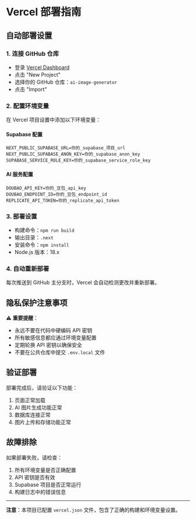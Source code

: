 # Vercel 部署指南

## 自动部署设置

### 1. 连接 GitHub 仓库
- 登录 [Vercel Dashboard](https://vercel.com/dashboard)
- 点击 "New Project"
- 选择你的 GitHub 仓库：`ai-image-generator`
- 点击 "Import"

### 2. 配置环境变量
在 Vercel 项目设置中添加以下环境变量：

#### Supabase 配置
```
NEXT_PUBLIC_SUPABASE_URL=你的_supabase_项目_url
NEXT_PUBLIC_SUPABASE_ANON_KEY=你的_supabase_anon_key
SUPABASE_SERVICE_ROLE_KEY=你的_supabase_service_role_key
```

#### AI 服务配置
```
DOUBAO_API_KEY=你的_豆包_api_key
DOUBAO_ENDPOINT_ID=你的_豆包_endpoint_id
REPLICATE_API_TOKEN=你的_replicate_api_token
```

### 3. 部署设置
- 构建命令：`npm run build`
- 输出目录：`.next`
- 安装命令：`npm install`
- Node.js 版本：18.x

### 4. 自动重新部署
每次推送到 GitHub 主分支时，Vercel 会自动检测更改并重新部署。

## 隐私保护注意事项

⚠️ **重要提醒**：
- 永远不要在代码中硬编码 API 密钥
- 所有敏感信息都应通过环境变量配置
- 定期轮换 API 密钥以确保安全
- 不要在公共仓库中提交 `.env.local` 文件

## 验证部署

部署完成后，请验证以下功能：
1. 页面正常加载
2. AI 图片生成功能正常
3. 数据库连接正常
4. 图片上传和存储功能正常

## 故障排除

如果部署失败，请检查：
1. 所有环境变量是否正确配置
2. API 密钥是否有效
3. Supabase 项目是否正常运行
4. 构建日志中的错误信息

---

**注意**：本项目已配置 `vercel.json` 文件，包含了正确的构建和环境变量设置。